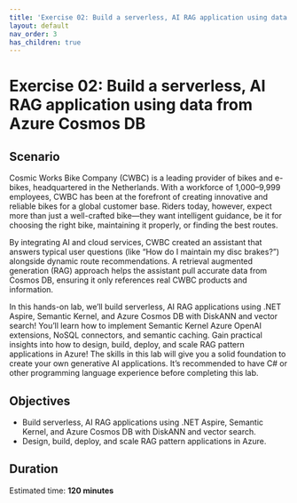 ```yaml
---
title: 'Exercise 02: Build a serverless, AI RAG application using data from Azure Cosmos DB'
layout: default
nav_order: 3
has_children: true
---
```


# Exercise 02: Build a serverless, AI RAG application using data from Azure Cosmos DB

## Scenario

Cosmic Works Bike Company (CWBC) is a leading provider of bikes and e-bikes, headquartered in the Netherlands. With a workforce of 1,000–9,999 employees, CWBC has been at the forefront of creating innovative and reliable bikes for a global customer base. Riders today, however, expect more than just a well-crafted bike—they want intelligent guidance, be it for choosing the right bike, maintaining it properly, or finding the best routes.

By integrating AI and cloud services, CWBC created an assistant that answers typical user questions (like “How do I maintain my disc brakes?”) alongside dynamic route recommendations. A retrieval augmented generation (RAG) approach helps the assistant pull accurate data from Cosmos DB, ensuring it only references real CWBC products and information.


In this hands-on lab, we’ll build serverless, AI RAG applications using .NET Aspire, Semantic Kernel, and Azure Cosmos DB with DiskANN and vector search! You’ll learn how to implement Semantic Kernel Azure OpenAI extensions, NoSQL connectors, and semantic caching. Gain practical insights into how to design, build, deploy, and scale RAG pattern applications in Azure! The skills in this lab will give you a solid foundation to create your own generative AI applications. It’s recommended to have C# or other programming language experience before completing this lab.

## Objectives

-	Build serverless, AI RAG applications using .NET Aspire, Semantic Kernel, and Azure Cosmos DB with DiskANN and vector search.
-	Design, build, deploy, and scale RAG pattern applications in Azure.

## Duration

Estimated time: **120 minutes**
